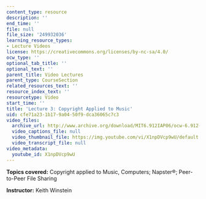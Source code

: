 ```yaml
---
content_type: resource
description: ''
end_time: ''
file: null
file_size: '249932036'
learning_resource_types:
- Lecture Videos
license: https://creativecommons.org/licenses/by-nc-sa/4.0/
ocw_type: ''
optional_tab_title: ''
optional_text: ''
parent_title: Video Lectures
parent_type: CourseSection
related_resources_text: ''
resource_index_text: ''
resourcetype: Video
start_time: ''
title: 'Lecture 3: Copyright Applied to Music'
uid: cfe71a23-1b17-9a04-50f9-dca36065c7c3
video_files:
  archive_url: http://www.archive.org/download/MIT6.912IAP06/ocw-6.912-26jan2006-220k.mp4
  video_captions_file: null
  video_thumbnail_file: https://img.youtube.com/vi/X1npDVcp9wU/default.jpg
  video_transcript_file: null
video_metadata:
  youtube_id: X1npDVcp9wU
---
```


**Topics covered:** Copyright applied to Music, Computers; Napster®; Peer-to-Peer File Sharing

**Instructor:** Keith Winstein

